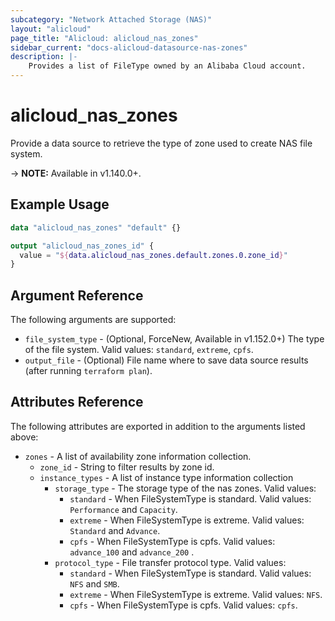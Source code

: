 ```yaml
---
subcategory: "Network Attached Storage (NAS)"
layout: "alicloud"
page_title: "Alicloud: alicloud_nas_zones"
sidebar_current: "docs-alicloud-datasource-nas-zones"
description: |-
    Provides a list of FileType owned by an Alibaba Cloud account.
---
```


# alicloud\_nas_zones

Provide  a data source to retrieve the type of zone used to create NAS file system.

-> **NOTE:** Available in v1.140.0+.

## Example Usage

```terraform
data "alicloud_nas_zones" "default" {}

output "alicloud_nas_zones_id" {
  value = "${data.alicloud_nas_zones.default.zones.0.zone_id}"
}
```

## Argument Reference

The following arguments are supported:

* `file_system_type` - (Optional, ForceNew, Available in v1.152.0+) The type of the file system.  Valid values: `standard`, `extreme`, `cpfs`.
* `output_file` - (Optional) File name where to save data source results (after running `terraform plan`).

## Attributes Reference

The following attributes are exported in addition to the arguments listed above:

* `zones` - A list of availability zone information collection.
    * `zone_id` - String to filter results by zone id.
    * `instance_types` - A list of instance type information collection
        * `storage_type` - The storage type of the nas zones. Valid values:
          * `standard` - When FileSystemType is standard. Valid values: `Performance` and `Capacity`.
          * `extreme` - When FileSystemType is extreme. Valid values: `Standard` and `Advance`.
          * `cpfs` - When FileSystemType is cpfs. Valid values: `advance_100` and `advance_200` .
        * `protocol_type` - File transfer protocol type. Valid values:
          * `standard` - When FileSystemType is standard. Valid values: `NFS` and `SMB`.
          * `extreme` - When FileSystemType is extreme. Valid values: `NFS`.
          * `cpfs` - When FileSystemType is cpfs. Valid values: `cpfs`.
          
